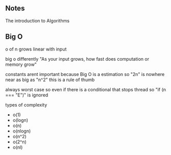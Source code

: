 ## Notes

The introduction to Algorithms

## Big O

o of n grows linear with input

big o differently "As your input grows, how fast does computation or memory grow"

constants arent important because Big O is a estimation so "2n" is nowhere near as big as "n^2"
this is a rule of thumb

always worst case so even if there is a conditional that stops thread so "if (n === "E")" is ignored

types of complexity

- o(1)
- o(logn)
- o(n)
- o(nlogn)
- o(n^2)
- o(2^n)
- o(nl)
